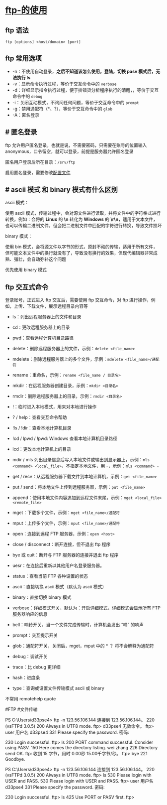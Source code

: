 # [ftp-的使用](../index/ftp.md#ftp-的使用)

## ftp 语法

```
ftp [options] <host/domain> [port]
```

## ftp 常用选项

* -n：不使用自动登录，**之后不知道该怎么使用，登陆，切换 pasv 模式后，无法执行 ls**
* -v：显示命令执行过程，等价于交互命令中的 `verbose`
* -d：详细显示指令执行过程，便于排错货分析程序执行的清醒，，等价于交互命令中的 `debug`
* -i：关闭互动模式，不询问任何问题，等价于交互命令中的 `prompt`
* -g：禁用通配符（*、?），等价于交互命令中的 `glob`
* -A：匿名登录

## # 匿名登录

ftp 允许用户匿名登录，也就是说，不需要密码，只需要在账号的位置输入 anonymous，口令留空，就可以登录，前提是服务器允许匿名登录

匿名用户登录后所在目录：`/srv/ftp`

启用匿名登录，需要修改[配置文件](vsftpd-配置文件详解.md)

## # ascii 模式 和 binary 模式有什么区别

ascii 模式：

使用 ascii 模式，传输过程中，会对源文件进行读取，并将文件中的字符格式进行转换，例如：会将的 **Linux** 的 **\n** 转化为 **Windows** 的 **\r\n**，适用于文本文件，也可以传输二进制文件，但会把二进制文件中匹配的字符进行转换，导致文件损坏

binary 模式：

使用 bin 模式，会将源文件以字节的形式，原封不动的传输，适用于所有文件，但可能文本文件中的换行就没有了，导致没有换行的效果，但现代编辑器非常成熟、强壮，会自动弥补这个问题

优先使用 binary 模式

## ftp 交互式命令

登录账号，正式进入 ftp 交互后，需要使用 ftp 交互命令，对 ftp 进行操作，例如，上传、下载文件，展示远程目录内容等


* ls：列出远程服务器上的文件和目录
* cd：更改远程服务器上的目录
* pwd：查看远程计算机目录路径
* delete：删除远程服务器上的文件，示例：`delete <file_name>`
* mdelete：删除远程服务器上的多个文件，示例：`mdelete <file_name>/通配符`
* rename：重命名，示例：`rename <file_name / 目录名>`
* mkdir：在远程服务器创建目录，示例：`mkdir <目录名>`
* rmdir：删除远程服务器上的目录，示例：`rmdir <目录名>`
* !：临时进入本地模式，用来对本地进行操作
* ? / help：查看交互命令帮助
* !ls / !dir：查看本地计算机目录
* !cd / lpwd / !pwd: Windows 查看本地计算机目录路径
* lcd：更改本地计算机上的目录
* mdir / mls 列出目录信息后写入本地文件或输出到显示器上，示例：`mls <command> <local_file>`，不指定本地文件，用 -，示例：`mls <command> -`

* get / recv：从远程服务器下载文件到本地计算机，示例：`get <file_name>`
* put / send：将本地文件上传到远程服务器，示例：`put <file_name>`
* append：使用本地文件内容追加到远程文件末尾，示例：`mget <local_file> <remote_file>`
* mget：下载多个文件，示例：`mget <file_name>/通配符`
* mput：上传多个文件，示例：`mput <file_name>/通配符`

* open：连接到远程 FTP 服务器，示例：`open <host>`
* close / disconnect：断开连接，但不退出 ftp 程序
* bye 或 quit：断开与 FTP 服务器的连接并退出 ftp 程序
* uesr：在连接后重新以其他用户名登录服务器。

* status：查看当前 FTP 各种设置的状态
* ascii：直接切换 ascii 模式（默认为 ascii 模式）
* binary：直接切换 binary 模式
* verbose：详细模式开关，默认为：开启详细模式，详细模式会显示所有 FTP 服务器响应的信息
* bell：响铃开关，当一个文件完成传输时，计算机会发出 “嘀” 的响声
* prompt：交互提示开关
* glob：通配符开关，关闭后，mget，mput 中的 * ？ 将不会解释为通配符
* debug：调试开关
* trace：比 debug 更详细
* hash：进度条
* type：查询或设置文件传输模式 ascii 或 binary


不常用
remotehelp 
quote


#FTP
#文件传输


PS C:\Users\d33pse4> ftp -n 123.56.106.144
连接到 123.56.106.144。
220 (vsFTPd 3.0.5)
200 Always in UTF8 mode.
ftp> d33pse4
无效命令。
ftp> user
用户名 d33pse4
331 Please specify the password.
密码:

230 Login successful.
ftp> ls
200 PORT command successful. Consider using PASV.
150 Here comes the directory listing.
wei
zhang
226 Directory send OK.
ftp: 收到 15 字节，用时 0.00秒 15.00千字节/秒。
ftp> bye
221 Goodbye.

PS C:\Users\d33pse4> ftp -n 123.56.106.144
连接到 123.56.106.144。
220 (vsFTPd 3.0.5)
200 Always in UTF8 mode.
ftp> ls
530 Please login with USER and PASS.
530 Please login with USER and PASS.
ftp> user
用户名 d33pse4
331 Please specify the password.
密码:

230 Login successful.
ftp> ls
425 Use PORT or PASV first.
ftp>